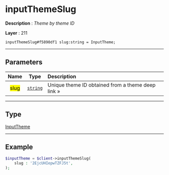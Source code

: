# inputThemeSlug

**Description** : *Theme by theme ID*

**Layer** : 211

```tl
inputThemeSlug#f5890df1 slug:string = InputTheme;
```

---

## Parameters

| Name | Type | Description |
| :---: | :---: | :--- |
| <mark>slug</mark> | [`string`](type/string) | Unique theme ID obtained from a theme deep link » |

---

## Type

[InputTheme](type/InputTheme)

---

## Example

```php
$inputTheme = $client->inputThemeSlug(
	slug : '2EjcUHIepwTZFJ5t',
);
```